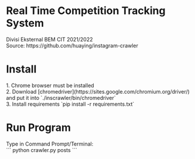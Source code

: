 <h1>Real Time Competition Tracking System</h1>
Divisi Eksternal BEM CIT 2021/2022<br>
Source: https://github.com/huaying/instagram-crawler
<h1>Install</h1>
1. Chrome browser must be installed<br>
2. Download [chromedriver](https://sites.google.com/chromium.org/driver/) and put it into `./inscrawler/bin/chromedriver` <br>
3. Install requirements `pip install -r requirements.txt`<br>
<h1>Run Program</h1>
Type in Command Prompt/Terminal:<br>
```
python crawler.py posts
```
